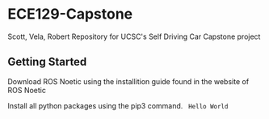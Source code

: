 # ECE129-Capstone

Scott, Vela, Robert
Repository for UCSC's Self Driving Car Capstone project

## Getting Started

Download ROS Noetic using the installition guide found in the website of ROS Noetic

Install all python packages using the pip3 command.
` Hello World`

